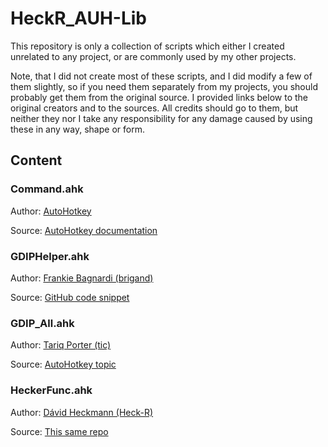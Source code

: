 # HeckR_AUH-Lib

This repository is only a collection of scripts which either I created unrelated to any project, or are commonly used by my other projects.

Note, that I did not create most of these scripts, and I did modify a few of them slightly, so if you need them separately from my projects, you should probably get them from the original source. I provided links below to the original creators and to the sources. All credits should go to them, but neither they nor I take any responsibility for any damage caused by using these in any way, shape or form.

## Content

### Command.ahk

Author: [AutoHotkey](www.autohotkey.com)

Source: [AutoHotkey documentation](https://www.autohotkey.com/docs/commands/Run.htm#StdOut)

### GDIPHelper.ahk

Author: [Frankie Bagnardi (brigand)](https://gist.github.com/brigand)

Source: [GitHub code snippet](https://gist.github.com/brigand/3941326)

### GDIP_All.ahk

Author: [Tariq Porter (tic)](https://github.com/tariqporter)

Source: [AutoHotkey topic](https://www.autohotkey.com/boards/viewtopic.php?t=6517)

### HeckerFunc.ahk

Author: [Dávid Heckmann (Heck-R)](https://github.com/Heck-R)

Source: [This same repo](https://github.com/Heck-R/HeckR_AUH-Lib)
